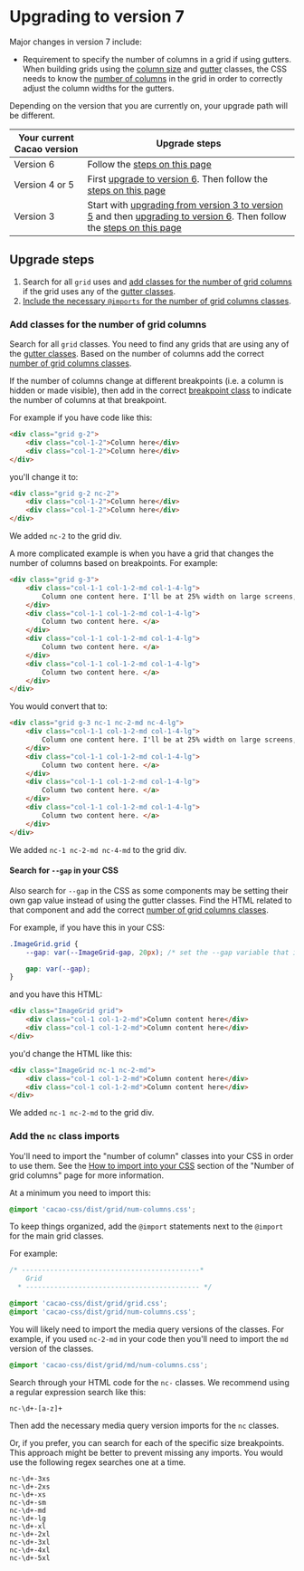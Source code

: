 ---
---

# Upgrading to version 7

Major changes in version 7 include:

- Requirement to specify the number of columns in a grid if using gutters. When building grids using the [column size](/styles/grid-column-size) and [gutter](/styles/gutter) classes, the CSS needs to know the [number of columns](/styles/grid-num-columns) in the grid in order to correctly adjust the column widths for the gutters.

Depending on the version that you are currently on, your upgrade path will be different.

| Your current Cacao version | Upgrade steps |
| ---------------------------|---------------|
| Version 6 | Follow the [steps on this page](#upgrade-steps) |
| Version 4 or 5 | First [upgrade to version 6](/migration/to-v6). Then follow the [steps on this page](#upgrade-steps) |
| Version 3 | Start with [upgrading from version 3 to version 5](/migration/from-v3) and then [upgrading to version 6](/migration/to-v6). Then follow the [steps on this page](#upgrade-steps) |

## Upgrade steps

1. Search for all `grid` uses and [add classes for the number of grid columns](#add-classes-for-the-number-of-grid-columns) if the grid uses any of the [gutter classes](/styles/gutter).
2. [Include the necessary `@imports` for the number of grid columns classes](#add-the-nc-class-imports).

### Add classes for the number of grid columns

Search for all `grid` classes. You need to find any grids that are using any of the [gutter classes](/styles/gutter). Based on the number of columns add the correct [number of grid columns classes](/styles/grid-num-columns).

If the number of columns change at different breakpoints (i.e. a column is hidden or made visible), then add in the correct [breakpoint class](/styles/grid-num-columns#media-query-classes) to indicate the number of columns at that breakpoint.

For example if you have code like this:

```html
<div class="grid g-2">
    <div class="col-1-2">Column here</div>
    <div class="col-1-2">Column here</div>
</div>
```

you'll change it to:

```html
<div class="grid g-2 nc-2">
    <div class="col-1-2">Column here</div>
    <div class="col-1-2">Column here</div>
</div>
```

We added `nc-2` to the grid div.

A more complicated example is when you have a grid that changes the number of columns based on breakpoints. For example:

```html
<div class="grid g-3">
    <div class="col-1-1 col-1-2-md col-1-4-lg">
        Column one content here. I'll be at 25% width on large screens, 50% width on medium screens, and full width on small screens.
    </div>
    <div class="col-1-1 col-1-2-md col-1-4-lg">
        Column two content here. </a>
    </div>
    <div class="col-1-1 col-1-2-md col-1-4-lg">
        Column two content here. </a>
    </div>
    <div class="col-1-1 col-1-2-md col-1-4-lg">
        Column two content here. </a>
    </div>
</div>
```

You would convert that to:

```html
<div class="grid g-3 nc-1 nc-2-md nc-4-lg">
    <div class="col-1-1 col-1-2-md col-1-4-lg">
        Column one content here. I'll be at 25% width on large screens, 50% width on medium screens, and full width on small screens.
    </div>
    <div class="col-1-1 col-1-2-md col-1-4-lg">
        Column two content here. </a>
    </div>
    <div class="col-1-1 col-1-2-md col-1-4-lg">
        Column two content here. </a>
    </div>
    <div class="col-1-1 col-1-2-md col-1-4-lg">
        Column two content here. </a>
    </div>
</div>
```

We added `nc-1 nc-2-md nc-4-md` to the grid div.

#### Search for `--gap` in your CSS

Also search for `--gap` in the CSS as some components may be setting their own gap value instead of using the gutter classes. Find the HTML related to that component and add the correct [number of grid columns classes](/styles/grid-num-columns).

For example, if you have this in your CSS:

```css
.ImageGrid.grid {
    --gap: var(--ImageGrid-gap, 20px); /* set the --gap variable that is used by the Cacao grid utility */

    gap: var(--gap);
}
```

and you have this HTML:

```html
<div class="ImageGrid grid">
    <div class="col-1 col-1-2-md">Column content here</div>
    <div class="col-1 col-1-2-md">Column content here</div>
</div>
```

you'd change the HTML like this:

```html
<div class="ImageGrid nc-1 nc-2-md">
    <div class="col-1 col-1-2-md">Column content here</div>
    <div class="col-1 col-1-2-md">Column content here</div>
</div>
```

We added `nc-1 nc-2-md` to the grid div.

### Add the `nc` class imports

You'll need to import the "number of column" classes into your CSS in order to use them. See the [How to import into your CSS](/styles/grid-num-columns#how-to-import-into-your-css) section of the "Number of grid columns" page for more information.

At a minimum you need to import this:

```css
@import 'cacao-css/dist/grid/num-columns.css';
```

To keep things organized, add the `@import` statements next to the `@import` for the main grid classes.

For example:

```css
/* --------------------------------------------*
    Grid
  * ------------------------------------------- */

@import 'cacao-css/dist/grid/grid.css';
@import 'cacao-css/dist/grid/num-columns.css';
```

You will likely need to import the media query versions of the classes. For example, if you used `nc-2-md` in your code then you'll need to import the `md` version of the classes.

```css
@import 'cacao-css/dist/grid/md/num-columns.css';
```

Search through your HTML code for the `nc-` classes. We recommend using a regular expression search like this:

```shell
nc-\d+-[a-z]+
```

Then add the necessary media query version imports for the `nc` classes.

Or, if you prefer, you can search for each of the specific size breakpoints. This approach might be better to prevent missing any imports. You would use the following regex searches one at a time.

```shell
nc-\d+-3xs
nc-\d+-2xs
nc-\d+-xs
nc-\d+-sm
nc-\d+-md
nc-\d+-lg
nc-\d+-xl
nc-\d+-2xl
nc-\d+-3xl
nc-\d+-4xl
nc-\d+-5xl
```
